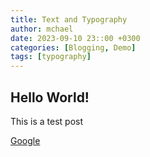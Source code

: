 ```yaml
---
title: Text and Typography
author: mchael
date: 2023-09-10 23::00 +0300
categories: [Blogging, Demo]
tags: [typography]
---
```


## Hello World!

This is a test post

[Google](https://www.google.com)